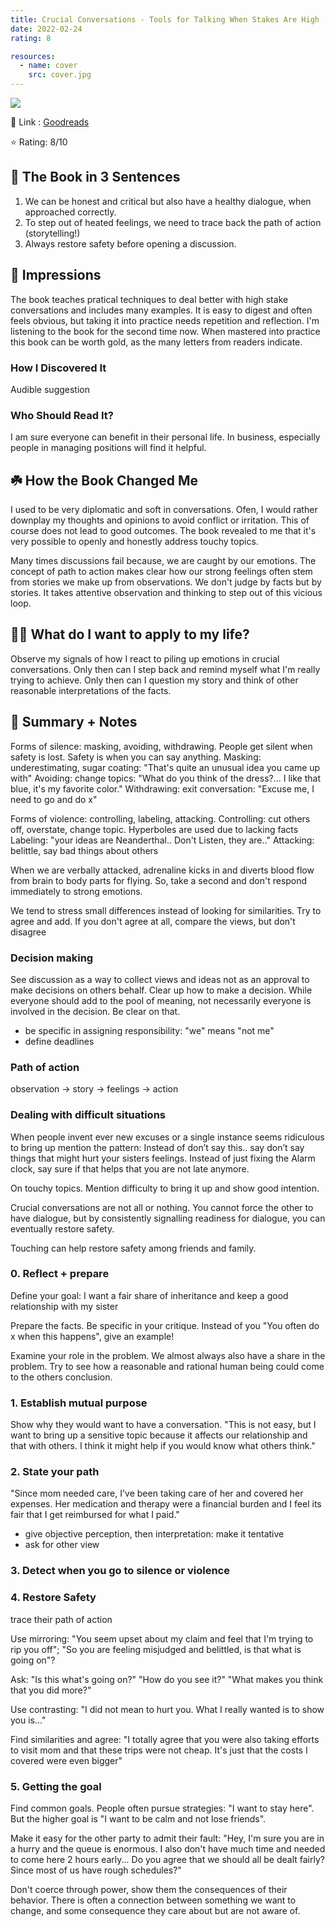 ```yaml
---
title: Crucial Conversations - Tools for Talking When Stakes Are High
date: 2022-02-24
rating: 8

resources:
  - name: cover
    src: cover.jpg
---
```


![](/images/books/crucial-conversations.jpg)


🔗 Link : [Goodreads](https://www.goodreads.com/book/show/15014.Crucial_Conversations)

⭐️ Rating: 8/10

## 🚀 The Book in 3 Sentences

1. We can be honest and critical but also have a healthy dialogue, when approached correctly.
2. To step out of heated feelings, we need to trace back the path of action (storytelling!)
3. Always restore safety before opening a discussion.

## 🎨 Impressions

The book teaches pratical techniques to deal better with high stake conversations and includes many examples. It is easy to digest and often feels obvious, but taking it into practice needs repetition and reflection. I'm listening to the book for the second time now. When mastered into practice this book can be worth gold, as the many letters from readers indicate.

### How I Discovered It

Audible suggestion

### Who Should Read It?

I am sure everyone can benefit in their personal life. In business, especially people in managing positions will find it helpful.

## ☘️ How the Book Changed Me

I used to be very diplomatic and soft in conversations. Ofen, I would rather downplay my thoughts and opinions to avoid conflict or irritation. This of course does not lead to good outcomes. The book revealed to me that it's very possible to openly and honestly address touchy topics.

Many times discussions fail because, we are caught by our emotions. The concept of path to action makes clear how our strong feelings often stem from stories we make up from observations. We don't judge by facts but by stories. It takes attentive observation and thinking to step out of this vicious loop.

## 👷🏼 What do I want to apply to my life?

Observe my signals of how I react to piling up emotions in crucial conversations.
Only then can I step back and remind myself what I'm really trying to achieve. Only then can I question my story and think of other reasonable interpretations of the facts.

## 📒 Summary + Notes

Forms of silence: masking, avoiding, withdrawing.
People get silent when safety is lost. Safety is when you can say anything.
Masking: underestimating, sugar coating: "That's quite an unusual idea you came up with"
Avoiding: change topics: "What do you think of the dress?... I like that blue, it's my favorite color."
Withdrawing: exit conversation: "Excuse me, I need to go and do x"

Forms of violence: controlling, labeling, attacking.
Controlling: cut others off, overstate, change topic. Hyperboles are used due to lacking facts
Labeling: "your ideas are Neanderthal.. Don't Listen, they are.."
Attacking: belittle, say bad things about others

When we are verbally attacked, adrenaline kicks in and diverts blood flow from brain to body parts for flying. So, take a second and don't respond immediately to strong emotions.

We tend to stress small differences instead of looking for similarities. Try to agree and add. If you don't agree at all, compare the views, but don't disagree

### Decision making

See discussion as a way to collect views and ideas not as an approval to make decisions on others behalf.
Clear up how to make a decision. While everyone should add to the pool of meaning, not necessarily everyone is involved in the decision. Be clear on that.

- be specific in assigning responsibility: "we" means "not me"
- define deadlines

### Path of action

observation -> story -> feelings -> action

### Dealing with difficult situations

When people invent ever new excuses or a single instance seems ridiculous to bring up mention the pattern: Instead of don’t say this.. say don’t say things that might hurt your sisters feelings.
Instead of just fixing the Alarm clock, say sure if that helps that you are not late anymore.

On touchy topics. Mention difficulty to bring it up and show good intention.

Crucial conversations are not all or nothing. You cannot force the other to have dialogue, but by consistently signalling readiness for dialogue, you can eventually restore safety.

Touching can help restore safety among friends and family.

### 0. Reflect + prepare

Define your goal: I want a fair share of inheritance and keep a good relationship with my sister

Prepare the facts. Be specific in your critique. Instead of you "You often do x when this happens", give an example!

Examine your role in the problem. We almost always also have a share in the problem. Try to see how a reasonable and rational human being could come to the others conclusion.

### 1. Establish mutual purpose

Show why they would want to have a conversation. "This is not easy, but I want to bring up a sensitive topic because it affects our relationship and that with others. I think it might help if you would know what others think."

### 2. State your path

"Since mom needed care, I've been taking care of her and covered her expenses. Her medication and therapy were a financial burden and I feel its fair that I get reimbursed for what I paid."

- give objective perception, then interpretation: make it tentative
- ask for other view

### 3. Detect when you go to silence or violence

### 4. Restore Safety

trace their path of action

Use mirroring: "You seem upset about my claim and feel that I'm trying to rip you off"; "So you are feeling misjudged and belittled, is that what is going on"?

Ask: "Is this what's going on?" "How do you see it?" "What makes you think that you did more?"

Use contrasting: "I did not mean to hurt you. What I really wanted is to show you is..."

Find similarities and agree: "I totally agree that you were also taking efforts to visit mom and that these trips were not cheap. It's just that the costs I covered were even bigger"

### 5. Getting the goal

Find common goals. People often pursue strategies: "I want to stay here". But the higher goal is "I want to be calm and not lose friends".

Make it easy for the other party to admit their fault: "Hey, I'm sure you are in a hurry and the queue is enormous. I also don't have much time and needed to come here 2 hours early... Do you agree that we should all be dealt fairly? Since most of us have rough schedules?"

Don't coerce through power, show them the consequences of their behavior. There is often a connection between something we want to change, and some consequence they care about but are not aware of.
